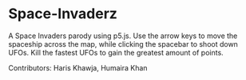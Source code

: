 # Space-Invaderz
A Space Invaders parody using p5.js. Use the arrow keys to move the spaceship across the map, while clicking the spacebar to shoot down UFOs. Kill the fastest UFOs to gain the greatest amount of points.

Contributors: Haris Khawja, Humaira Khan
